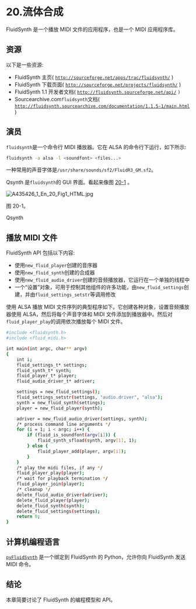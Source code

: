 # 20.流体合成

FluidSynth 是一个播放 MIDI 文件的应用程序，也是一个 MIDI 应用程序库。

## 资源

以下是一些资源:

*   FluidSynth 主页( [`http://sourceforge.net/apps/trac/fluidsynth/`](http://sourceforge.net/apps/trac/fluidsynth/) )
*   FluidSynth 下载页面( [`http://sourceforge.net/projects/fluidsynth/`](http://sourceforge.net/projects/fluidsynth/) )
*   FluidSynth 1.1 开发者文档( [`http://fluidsynth.sourceforge.net/api/`](http://fluidsynth.sourceforge.net/api/) `)`
*   Sourcearchive.com`fluidsynth`文档( [`http://fluidsynth.sourcearchive.com/documentation/1.1.5-1/main.html`](http://fluidsynth.sourcearchive.com/documentation/1.1.5-1/main.html) )

## 演员

`fluidsynth`是一个命令行 MIDI 播放器。它在 ALSA 的命令行下运行，如下所示:

```sh
fluidsynth -a alsa -l <soundfont> <files...>

```

一种常用的声音字体是`/usr/share/sounds/sf2/FluidR3_GM.sf2`。

Qsynth 是`fluidsynth`的 GUI 界面。看起来像图 [20-1](#Fig1) 。

![A435426_1_En_20_Fig1_HTML.jpg](A435426_1_En_20_Fig1_HTML.jpg)

图 20-1。

Qsynth

## 播放 MIDI 文件

FluidSynth API 包括以下内容:

*   使用`new_fluid_player`创建的音序器
*   使用`new_fluid_synth`创建的合成器
*   使用`new_fluid_audio_driver`创建的音频播放器，它运行在一个单独的线程中
*   一个“设置”对象，可用于控制其他组件的许多功能，由`new_fluid_settings`创建，并由`fluid_settings_setstr`等调用修改

使用 ALSA 播放 MIDI 文件序列的典型程序如下。它创建各种对象，设置音频播放器使用 ALSA，然后将每个声音字体和 MIDI 文件添加到播放器中。然后对`fluid_player_play`的调用依次播放每个 MIDI 文件。

```sh
#include <fluidsynth.h>
#include <fluid_midi.h>

int main(int argc, char** argv)
{
    int i;
    fluid_settings_t* settings;
    fluid_synth_t* synth;
    fluid_player_t* player;
    fluid_audio_driver_t* adriver;

    settings = new_fluid_settings();
    fluid_settings_setstr(settings, "audio.driver", "alsa");
    synth = new_fluid_synth(settings);
    player = new_fluid_player(synth);

    adriver = new_fluid_audio_driver(settings, synth);
    /* process command line arguments */
    for (i = 1; i < argc; i++) {
        if (fluid_is_soundfont(argv[i])) {
            fluid_synth_sfload(synth, argv[1], 1);
        } else {
            fluid_player_add(player, argv[i]);
        }
    }
    /* play the midi files, if any */
    fluid_player_play(player);
    /* wait for playback termination */
    fluid_player_join(player);
    /* cleanup */
    delete_fluid_audio_driver(adriver);
    delete_fluid_player(player);
    delete_fluid_synth(synth);
    delete_fluid_settings(settings);
    return 0;
}

```

## 计算机编程语言

[`pyFluidSynth`](http://code.google.com/p/pyfluidsynth/) 是一个绑定到 FluidSynth 的 Python，允许你向 FluidSynth 发送 MIDI 命令。

## 结论

本章简要讨论了 FluidSynth 的编程模型和 API。